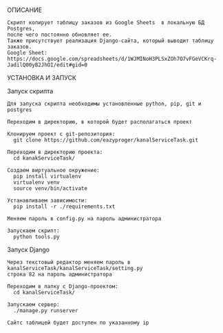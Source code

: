 ОПИСАНИЕ

    Скрипт копирует таблицу заказов из Google Sheets  в локальную БД Postgres, 
    после чего постоянно обновляет ее.
    Также присутствует реализация Django-сайта, который выводит таблицу заказов.
    Google Sheet: 
    https://docs.google.com/spreadsheets/d/1WJMINoH3PLSxZOh7O7vFGeVCKrq-JadilQ00yB2JhOI/edit#gid=0

УСТАНОВКА И ЗАПУСК

  Запуск скрипта
  
    Для запуска скрипта необходимы установленные python, pip, git и postgres
    
    Переходим в директорию, в которой будет располагаться проект
    
    Клонируем проект с git-репозитория:
      git clone https://github.com/eazyproger/kanalServiceTask.git
      
    Переходим в директорию проекта:
      cd kanakServiceTask/
    
    Создаем виртуальное окружение:
      pip install virtualenv
      virtualenv venv
      source venv/bin/activate
      
    Устанавливаем зависимости:
      pip install -r ./requirements.txt

    Меняем пароль в config.py на пароль администратора

    Запускаем скрипт:
      python tools.py

  Запуск Django
    
    Через текстовый редактор меняем пароль в kanalServiceTask/kanalServiceTask/setting.py 
    строка 82 на пароль администратора
    
    Переходим в папку с Django-проектом:
      cd kanalServiceTask/
    
    Запускаем сервер:
      ./manage.py runserver
      
    Сайтс таблицей будет доступен по указанному ip
